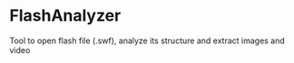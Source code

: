 # FlashAnalyzer
Tool to open flash file (.swf), analyze its structure and extract images and video

